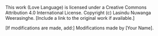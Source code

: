 This work (Love Language) is licensed under a Creative Commons Attribution 4.0 International License.
Copyright (c) Lasindu Nuwanga Weerasinghe. [Include a link to the original work if available.]

[If modifications are made, add:]
Modifications made by [Your Name].
